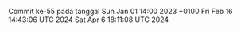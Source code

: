 Commit ke-55 pada tanggal Sun Jan 01 14:00 2023 +0100
Fri Feb 16 14:43:06 UTC 2024
Sat Apr  6 18:11:08 UTC 2024
